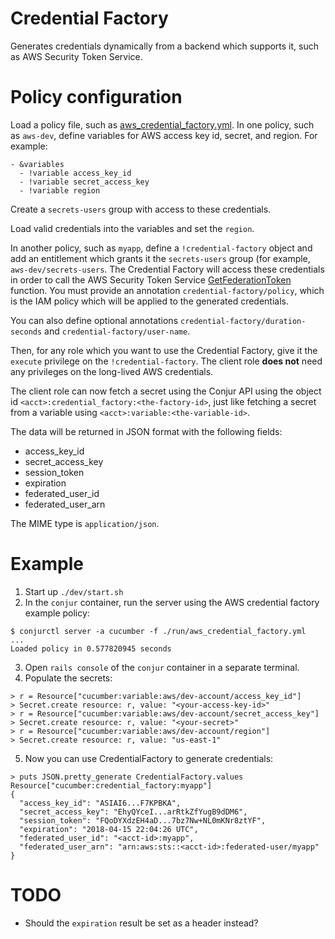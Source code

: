 # Credential Factory

Generates credentials dynamically from a backend which supports it, such as AWS Security Token Service.

# Policy configuration

Load a policy file, such as [aws_credential_factory.yml](./run/aws_credential_factory.yml). In one policy, such as `aws-dev`, define variables for AWS access key id, secret, and region. For example:

```
- &variables
  - !variable access_key_id
  - !variable secret_access_key
  - !variable region
```

Create a `secrets-users` group with access to these credentials.

Load valid credentials into the variables and set the `region`.

In another policy, such as `myapp`, define a `!credential-factory` object and add an entitlement which grants it the `secrets-users` group (for example, `aws-dev/secrets-users`. The Credential Factory will access these credentials in order to call the AWS Security Token Service [GetFederationToken](https://docs.aws.amazon.com/STS/latest/APIReference/API_GetFederationToken.html) function. You must provide an annotation `credential-factory/policy`, which is the IAM policy which will be applied to the generated credentials.

You can also define optional annotations `credential-factory/duration-seconds` and `credential-factory/user-name`. 

Then, for any role which you want to use the Credential Factory, give it the `execute` privilege on the `!credential-factory`. The client role **does not** need any privileges on the long-lived AWS credentials.

The client role can now fetch a secret using the Conjur API using the object id `<acct>:credential_factory:<the-factory-id>`, just like fetching a secret from a variable using `<acct>:variable:<the-variable-id>`. 

The data will be returned in JSON format with the following fields:

* access_key_id
* secret_access_key
* session_token
* expiration
* federated_user_id
* federated_user_arn

The MIME type is `application/json`.

# Example

1. Start up `./dev/start.sh`
2. In the `conjur` container, run the server using the AWS credential factory example policy:

```
$ conjurctl server -a cucumber -f ./run/aws_credential_factory.yml
...
Loaded policy in 0.577820945 seconds
```

3. Open `rails console` of the `conjur` container in a separate terminal.
4. Populate the secrets:

```
> r = Resource["cucumber:variable:aws/dev-account/access_key_id"]
> Secret.create resource: r, value: "<your-access-key-id>"
> r = Resource["cucumber:variable:aws/dev-account/secret_access_key"]
> Secret.create resource: r, value: "<your-secret>"
> r = Resource["cucumber:variable:aws/dev-account/region"]
> Secret.create resource: r, value: "us-east-1"
```

5. Now you can use CredentialFactory to generate credentials:

```
> puts JSON.pretty_generate CredentialFactory.values Resource["cucumber:credential_factory:myapp"]
{
  "access_key_id": "ASIAI6...F7KPBKA",
  "secret_access_key": "EhyQYceI...arRtkZfYugB9dDM6",
  "session_token": "FQoDYXdzEH4aD...7bz7Nw+NL0mKNr8ztYF",
  "expiration": "2018-04-15 22:04:26 UTC",
  "federated_user_id": "<acct-id>:myapp",
  "federated_user_arn": "arn:aws:sts::<acct-id>:federated-user/myapp"
}
```

# TODO

* Should the `expiration` result be set as a header instead?

